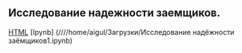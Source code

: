 ## Исследование надежности заемщиков. ##

[HTML](///home/aigul/Загрузки/Project1.html) [Ipynb] (////home/aigul/Загрузки/Исследование надёжности заёмщиков1.ipynb)
